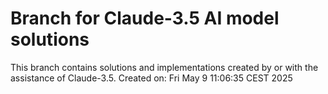 # Branch for Claude-3.5 AI model solutions
This branch contains solutions and implementations created by or with the assistance of Claude-3.5.
Created on: Fri May  9 11:06:35 CEST 2025
